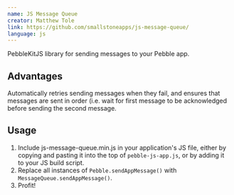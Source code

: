 ```yaml
---
name: JS Message Queue
creator: Matthew Tole
link: https://github.com/smallstoneapps/js-message-queue/
language: js
---
```


PebbleKitJS library for sending messages to your Pebble app.

##  Advantages

Automatically retries sending messages when they fail, and ensures that messages
are sent in order (i.e. wait for first message to be acknowledged before
sending the second message.

## Usage

1. Include js-message-queue.min.js in your application's JS file, either by copying
and pasting it into the top of `pebble-js-app.js`, or by adding it to your
JS build script.
2. Replace all instances of `Pebble.sendAppMessage()` with
`MessageQueue.sendAppMessage()`.
3. Profit!
